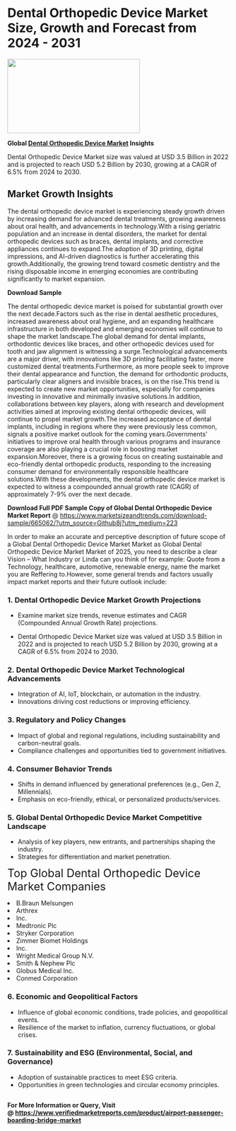 <H1>Dental Orthopedic Device Market Size, Growth and Forecast from 2024 - 2031</H1><img class="aligncenter size-medium wp-image-584254" src="https://thirdeyenews.in/wp-content/uploads/2024/09/Global-Market-Research-300x168.jpeg" alt="" width="300" height="168" /><p><strong>Global&nbsp;<a href="https://www.marketsizeandtrends.com/download-sample/665062/?utm_source=Github8j?utm_medium=223">Dental Orthopedic Device Market</a> Insights</strong></p><p>Dental Orthopedic Device Market size was valued at USD 3.5 Billion in 2022 and is projected to reach USD 5.2 Billion by 2030, growing at a CAGR of 6.5% from 2024 to 2030.</p><p><h2>Market Growth Insights</h2> <p>The dental orthopedic device market is experiencing steady growth driven by increasing demand for advanced dental treatments, growing awareness about oral health, and advancements in technology.With a rising geriatric population and an increase in dental disorders, the market for dental orthopedic devices such as braces, dental implants, and corrective appliances continues to expand.The adoption of 3D printing, digital impressions, and AI-driven diagnostics is further accelerating this growth.Additionally, the growing trend toward cosmetic dentistry and the rising disposable income in emerging economies are contributing significantly to market expansion.</p> <p><strong>Download Sample</strong></p> <p>The dental orthopedic device market is poised for substantial growth over the next decade.Factors such as the rise in dental aesthetic procedures, increased awareness about oral hygiene, and an expanding healthcare infrastructure in both developed and emerging economies will continue to shape the market landscape.The global demand for dental implants, orthodontic devices like braces, and other orthopedic devices used for tooth and jaw alignment is witnessing a surge.Technological advancements are a major driver, with innovations like 3D printing facilitating faster, more customized dental treatments.Furthermore, as more people seek to improve their dental appearance and function, the demand for orthodontic products, particularly clear aligners and invisible braces, is on the rise.This trend is expected to create new market opportunities, especially for companies investing in innovative and minimally invasive solutions.In addition, collaborations between key players, along with research and development activities aimed at improving existing dental orthopedic devices, will continue to propel market growth.The increased acceptance of dental implants, including in regions where they were previously less common, signals a positive market outlook for the coming years.Governments' initiatives to improve oral health through various programs and insurance coverage are also playing a crucial role in boosting market expansion.Moreover, there is a growing focus on creating sustainable and eco-friendly dental orthopedic products, responding to the increasing consumer demand for environmentally responsible healthcare solutions.With these developments, the dental orthopedic device market is expected to witness a compounded annual growth rate (CAGR) of approximately 7-9% over the next decade.<p><span class=""><strong>Download Full PDF Sample Copy of Global Dental Orthopedic Device Market Report</strong> @ <a href="https://www.marketsizeandtrends.com/download-sample/665062/?utm_source=Github8j?utm_medium=223" target="_blank">https://www.marketsizeandtrends.com/download-sample/665062/?utm_source=Github8j?utm_medium=223</a></span></p><p>In order to make an accurate and perceptive description of future scope of a Global&nbsp;Dental Orthopedic Device Market Market as Global&nbsp;Dental Orthopedic Device Market Market of 2025, you need to describe a clear Vision &ndash; What Industry or Linda can you think of for example: Quote from a Technology, healthcare, automotive, renewable energy, name the market you are Reffering to.However, some general trends and factors usually impact market reports and their future outlook include:</p><h3>1.&nbsp;<strong>Dental Orthopedic Device Market Growth Projections</strong></h3><ul><li>Examine market size trends, revenue estimates and CAGR (Compounded Annual Growth Rate) projections.</li><li><p>Dental Orthopedic Device Market size was valued at USD 3.5 Billion in 2022 and is projected to reach USD 5.2 Billion by 2030, growing at a CAGR of 6.5% from 2024 to 2030.</p></li></ul><h3>2.&nbsp;<strong>Dental Orthopedic Device Market Technological Advancements</strong></h3><ul><li>Integration of AI, IoT, blockchain, or automation in the industry.</li><li>Innovations driving cost reductions or improving efficiency.</li></ul><h3>3.&nbsp;<strong>Regulatory and Policy Changes</strong></h3><ul><li>Impact of global and regional regulations, including sustainability and carbon-neutral goals.</li><li>Compliance challenges and opportunities tied to government initiatives.</li></ul><h3>4.&nbsp;<strong>Consumer Behavior Trends</strong></h3><ul><li>Shifts in demand influenced by generational preferences (e.g., Gen Z, Millennials).</li><li>Emphasis on eco-friendly, ethical, or personalized products/services.</li></ul><h3>5.&nbsp;<strong>Global Dental Orthopedic Device Market Competitive Landscape</strong></h3><ul><li>Analysis of key players, new entrants, and partnerships shaping the industry.</li><li>Strategies for differentiation and market penetration.</li></ul><p data-pm-slice="1 1 []"><span style="color: inherit; font-family: inherit; font-size: 25px;">Top Global Dental Orthopedic Device Market Companies</span></p><div class="" data-test-id=""><p><li>B.Braun Melsungen</li><li> Arthrex</li><li> Inc.</li><li> Medtronic Plc</li><li> Stryker Corporation</li><li> Zimmer Biomet Holdings</li><li> Inc.</li><li> Wright Medical Group N.V.</li><li> Smith & Nephew Plc</li><li> Globus Medical Inc.</li><li> Conmed Corporation</li></p></div><h3>6.&nbsp;<strong>Economic and Geopolitical Factors</strong></h3><ul><li>Influence of global economic conditions, trade policies, and geopolitical events.</li><li>Resilience of the market to inflation, currency fluctuations, or global crises.</li></ul><h3>7.&nbsp;<strong>Sustainability and ESG (Environmental, Social, and Governance)</strong></h3><ul><li>Adoption of sustainable practices to meet ESG criteria.</li><li>Opportunities in green technologies and circular economy principles.</li></ul><h2><strong style="font-size: 14px;">For More Information or Query, Visit @&nbsp;</strong><a style="background-color: #ffffff; font-size: 14px;" href="https://www.marketsizeandtrends.com/report/dental-orthopedic-device-market/" target="_blank">https://www.verifiedmarketreports.com/product/airport-passenger-boarding-bridge-market</a></h2>